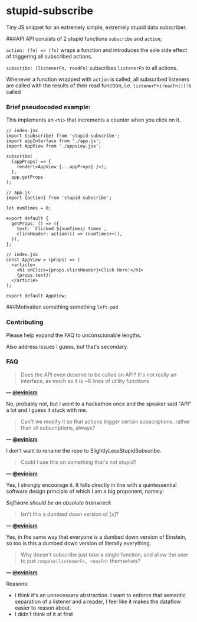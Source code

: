 # stupid-subscribe
Tiny JS snippet for an extremely simple, extremely stupid data subscriber.

###API
API consists of 2 stupid functions `subscribe` and `action`;

`action: (fn) => (fn)` wraps a function and introduces the sole side effect of triggering all subscribed actions.

`subscribe: (listenerFn, readFn)` subscribes `listenerFn` to all actions.

Whenever a function wrapped with `action` is called, all subscribed listeners are called with the results of their read function, i.e. `listenerFn(readFn())` is called

### Brief pseudocoded example:

This implements an `<h1>` that increments a counter when you click on it.

```
// index.jsx
import {subscribe} from 'stupid-subscribe';
import appInterface from './app.js';
import AppView from './appview.jsx';

subscribe(
  (appProps) => {
    render(<AppView {...appProps} />);
  },
  app.getProps
);

```

```
// app.js
import {action} from 'stupid-subscribe';

let numTimes = 0;

export default {
  getProps: () => ({
    text: `Clicked ${numTimes} times`,
    clickHeader: action(() => (numTimes++)),
  }),
};
```

```
// index.jsx
const AppView = (props) => (
  <article>
    <h1 onClick={props.clickHeader}>Click Here!</h1>
    {props.text}!
  </article>
);

export default AppView;
```

###Motivation
something something `left-pad`

### Contributing
Please help expand the FAQ to unconscionable lengths.

Also address issues I guess, but that's secondary.

### FAQ
> Does the API even deserve to be called an API? It's not really an interface, as much as it is ~6 lines of utility functions

**— [@evinism](https://github.com/evinism)**

No, probably not, but I went to a hackathon once and the speaker said "API" a lot and I guess it stuck with me.


> Can't we modify it so that actions trigger certain subscriptions, rather than all subscriptions, always?

**— [@evinism](https://github.com/evinism)**

I don't want to rename the repo to SlightlyLessStupidSubscribe.


> Could I use this on something that's not stupid?

**— [@evinism](https://github.com/evinism)**

Yes, I strongly encourage it. It falls directly in line with a quintessential software design principle of which I am a big proponent, namely:

*Software should be an absolute trainwreck*


> Isn't this a dumbed down version of [x]?

**— [@evinism](https://github.com/evinism)**

Yes, in the same way that everyone is a dumbed down version of Einstein, so too is this a dumbed down version of literally everything.


> Why doesn't subscribe just take a single function, and allow the user to just `compose(listenerFn, readFn)` themselves?

**— [@evinism](https://github.com/evinism)**

Reasons: 
- I think it's an unnecessary abstraction. I want to enforce that semantic separation of a listener and a reader, I feel like it makes the dataflow easier to reason about.
- I didn't think of it at first
